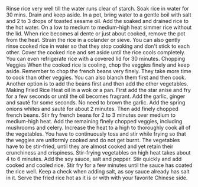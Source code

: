 Rinse rice very well till the water runs clear of starch. Soak rice in water for 30 mins. Drain and keep aside.
In a pot, bring water to a gentle boil with salt and 2 to 3 drops of toasted sesame oil.
Add the soaked and drained rice to the hot water.
On a low to medium to medium-high heat simmer rice without the lid.
When rice becomes al dente or just about cooked, remove the pot from the heat. Strain the rice in a colander or sieve.
You can also gently rinse cooked rice in water so that they stop cooking and don't stick to each other. Cover the cooked rice and set aside until the rice cools completely. You can even refrigerate rice with a covered lid for 30 minutes.
Chopping Veggies
When the cooked rice is cooling, chop the veggies finely and keep aside. 
Remember to chop the french beans very finely. They take more time to cook than other veggies. You can also blanch them first and then cook. Another option is to add the beans first and then add the other vegetables.
Making Fried Rice
Heat oil in a wok or a pan. First add the star anise and fry for a few seconds or until the oil becomes fragrant.
Add the garlic, ginger and sauté for some seconds. No need to brown the garlic.
Add the spring onions whites and sauté for about 2 minutes.
Then add finely chopped french beans.
Stir fry french beans for 2 to 3 minutes over medium to medium-high heat.
Add the remaining finely chopped veggies, including mushrooms and celery. Increase the heat to a high to thoroughly cook all of the vegetables.
You have to continuously toss and stir while frying so that the veggies are uniformly cooked and do not get burnt.
The vegetables have to be stir-fried, until they are almost cooked and yet retain their crunchiness and crispiness. Stir-frying vegetables on high heat takes about 4 to 6 minutes.
Add the soy sauce, salt and pepper. Stir quickly and add cooked and cooled rice. Stir fry for a few minutes until the sauce has coated the rice well. Keep a check when adding salt, as soy sauce already has salt in it.
Serve the fried rice hot as it is or with with your favorite Chinese side.